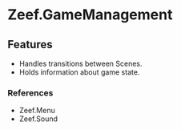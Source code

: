 # Zeef.GameManagement #

## Features ##
* Handles transitions between Scenes.
* Holds information about game state.

### References ###
* Zeef.Menu
* Zeef.Sound